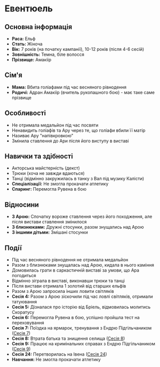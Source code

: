 # Евентюель

## Основна інформація
- **Раса:** Ельф
- **Стать:** Жіноча
- **Вік:** 7 років (на початку кампанії), 10-12 років (після 4-6 сесій)
- **Зовнішність:** Темна, біле волосся
- **Прізвище:** Амакіір

## Сім'я
- **Мама:** Вбита голіафами під час весняного рівнодення
- **Родичі:** Адран Амакіір (вчитель рукопашного бою) - має таке саме прізвище

## Особливості
- Не отримала медальйон під час посвяти
- Ненавидить голіафів та Ару через те, що голіафи вбили її матір
- Називає Ару "напівкровкою"
- Змінила ставлення до Ари після його виступу в виставі

## Навички та здібності
- Акторська майстерність (декст)
- Трюки (хоча не завжди вдаються)
- Танці (відмінно закружилась в танку з Вал під музику Калісти)
- **Спеціалізації:** Не змогла прокачати атлетику
- **Спаринг:** Перемогла Рувена в бою

## Відносини
- **З Арою:** Спочатку вороже ставлення через його походження, але після вистави ставлення змінилося
- **З близнюками:** Дружні стосунки, разом знущались над Арою
- **З іншими дітьми:** Змішані стосунки

## Події
- Під час весняного рівнодення не отримала медальйон
- Разом з близнюками знущалась над Арою, кидала в нього каміння
- Домовилась грати в саркастичній виставі за умови, що Ара погодиться
- Відмінно зіграла в виставі, виконавши трюки та танці
- Після вистави отримала 1 золотий від старших ельфів
- Разом з Арою запросила інших ловити світляків
- **Сесія 4:** Разом з Арою зіскочили під час ловлі світляків, отримали татуювання
- **Сесія 5:** Дізналася про історію від Бріель, відмовилась молитись Скоратусу
- **Сесія 6:** Перемогла Рувена в бою, успішно пройшла тест на переховування
- **Сесія 7:** Поїздка на ярмарок, тренування з Ендрю Підгільчаником ([Сесія 7](Notes/Сесія_7.md))
- **Сесія 8:** Втрата батька та знищення селища ([Сесія 8](Notes/Сесія_8.md))
- **Сесія 9:** Працює на кримінальних справах з Ендрю Підгільчаником ([Сесія 9](Notes/Сесія_9.md))
- **Сесія 24:** Перетворилась на Івена ([Сесія 24](Notes/Сесія_24.md))
- **Навчання:** Не змогла прокачати атлетику
